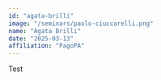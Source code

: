 ```yaml
---
id: "agata-brilli"
image: "/seminars/paolo-ciuccarelli.png"
name: "Agata Brilli"
date: "2025-03-13"
affiliation: "PagoPA"
---
```


Test